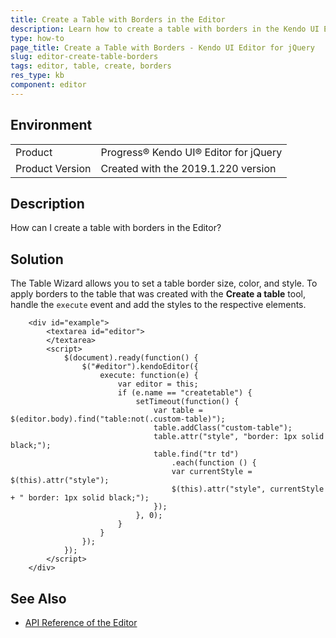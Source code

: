 ```yaml
---
title: Create a Table with Borders in the Editor
description: Learn how to create a table with borders in the Kendo UI Editor.
type: how-to
page_title: Create a Table with Borders - Kendo UI Editor for jQuery
slug: editor-create-table-borders
tags: editor, table, create, borders
res_type: kb
component: editor
---
```


## Environment

<table>
 <tr>
  <td>Product</td>
  <td>Progress® Kendo UI® Editor for jQuery</td>
 </tr>
 <tr>
  <td>Product Version</td>
  <td>Created with the 2019.1.220 version</td>
 </tr>
</table>

## Description

How can I create a table with borders in the Editor?

## Solution

The Table Wizard allows you to set a table border size, color, and style. To apply borders to the table that was created with the **Create a table** tool, handle the `execute` event and add the styles to the respective elements.

```dojo
    <div id="example">
        <textarea id="editor">
        </textarea>
        <script>
            $(document).ready(function() {
                $("#editor").kendoEditor({
                    execute: function(e) {
                        var editor = this;
                        if (e.name == "createtable") {
                            setTimeout(function() {
                                var table = $(editor.body).find("table:not(.custom-table)");
                                table.addClass("custom-table");
                                table.attr("style", "border: 1px solid black;");
                                table.find("tr td")
                                    .each(function () {
                                    var currentStyle = $(this).attr("style");
                                    $(this).attr("style", currentStyle + " border: 1px solid black;");
                                });
                            }, 0);   
                        }
                    }
                });
            });
        </script>
    </div>
```

## See Also

* [API Reference of the Editor](/api/javascript/ui/editor)
